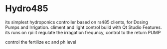 # Hydro485
its simplest hydroponics controller based on rs485 clients, for Dosing Pumps and Irrigation. climent  and light control 
build with Qt Studio 
Features.
its runs on rpi 
it regulate the irragation frequncy, control to the return PUMP 

control the fertilize ec and ph level

